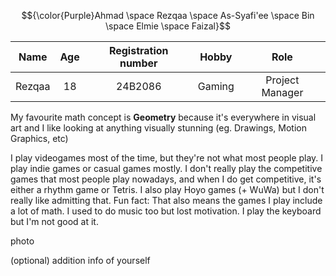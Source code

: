 
$${\color{Purple}Ahmad \space Rezqaa \space As-Syafi'ee \space Bin \space Elmie \space Faizal}$$


|  **Name**    | **Age**          | **Registration number** |  **Hobby**  | **Role** |
| :-------------: |:-------------:|:-----:|:-----:|:-----:|
| Rezqaa | 18 | 24B2086 | Gaming | Project Manager |

My favourite math concept is **Geometry** because it's everywhere in visual art and I like looking at anything visually stunning (eg. Drawings, Motion Graphics, etc)

I play videogames most of the time, but they're not what most people play. I play indie games or casual games mostly. I don't really play the competitive games that most people play nowadays, and when I do get competitive, it's either a rhythm game or Tetris. I also play Hoyo games (+ WuWa) but I don't really like admitting that. Fun fact: That also means the games I play include a lot of math. I used to do music too but lost motivation. I play the keyboard but I'm not good at it.

photo

(optional) addition info of yourself
